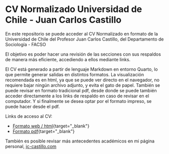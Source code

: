 # CV Normalizado Universidad de Chile - Juan Carlos Castillo

En este repositorio se puede acceder al CV Normalizado en formato de la Universidad de Chile del Profesor Juan Carlos Castillo, del Departamento de Sociología - FACSO

El objetivo es poder hacer una revisión de las secciones con sus respaldos de manera más eficiente, accediendo a ellos mediante links.

El CV está generado a partir de lenguaje Markdown en entorno Quarto, lo que permite generar salidas en distintos formatos. La visualización recomendada es en html, ya que se puede ver directo en el navegador, no requiere bajar ningún archivo adjunto, y evita el gato de papel. También se puede revisar en formato tradicional pdf, desde donde se puede también acceder directamente a los links de respaldo en caso de revisar en el computador. Y si finalmente se desea optar por el formato impreso, se puede hacer desde el pdf.

Links de acceso al CV:

-   [Formato web / html](https://juancarloscastillo.github.io/jerarquizacion-uch/jerarquizacion.html){target="_blank"}
-   [Formato pdf](https://juancarloscastillo.github.io/jerarquizacion-uch/jerarquizacion.pdf){target="_blank"}

También es posible revisar más antecedentes académicos en mi página personal, [jc-castillo.com](https://jc-castillo.com/)
